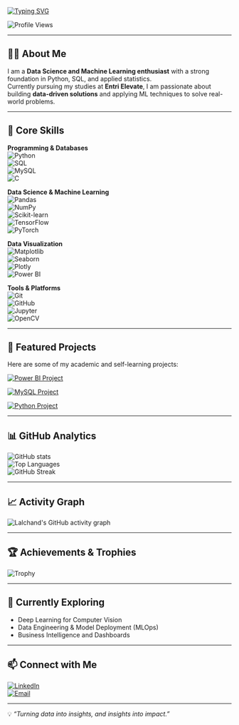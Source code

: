 <!-- Typing effect -->
[![Typing SVG](https://readme-typing-svg.herokuapp.com?size=25&duration=3000&color=00F700&width=700&lines=Hi%2C+I'm+Lalchand+AK+👋;Aspiring+Data+Scientist;Turning+Data+into+Actionable+Insights)](https://git.io/typing-svg)

<!-- Visitor Counter -->
![Profile Views](https://komarev.com/ghpvc/?username=IamlalchandAK&label=Profile%20Views&color=0e75b6&style=flat)

---

## 👨‍💻 About Me
I am a **Data Science and Machine Learning enthusiast** with a strong foundation in Python, SQL, and applied statistics.  
Currently pursuing my studies at **Entri Elevate**, I am passionate about building **data-driven solutions** and applying ML techniques to solve real-world problems.  

---

## 🧠 Core Skills

**Programming & Databases**  
![Python](https://img.shields.io/badge/Python-3776AB?style=for-the-badge&logo=python&logoColor=white)  
![SQL](https://img.shields.io/badge/SQL-003B57?style=for-the-badge&logo=database&logoColor=white)  
![MySQL](https://img.shields.io/badge/MySQL-005C84?style=for-the-badge&logo=mysql&logoColor=white)  
![C](https://img.shields.io/badge/C-00599C?style=for-the-badge&logo=c&logoColor=white)  

**Data Science & Machine Learning**  
![Pandas](https://img.shields.io/badge/Pandas-150458?style=for-the-badge&logo=pandas&logoColor=white)  
![NumPy](https://img.shields.io/badge/NumPy-013243?style=for-the-badge&logo=numpy&logoColor=white)  
![Scikit-learn](https://img.shields.io/badge/Scikit--learn-F7931E?style=for-the-badge&logo=scikit-learn&logoColor=white)  
![TensorFlow](https://img.shields.io/badge/TensorFlow-FF6F00?style=for-the-badge&logo=tensorflow&logoColor=white)  
![PyTorch](https://img.shields.io/badge/PyTorch-EE4C2C?style=for-the-badge&logo=pytorch&logoColor=white)  

**Data Visualization**  
![Matplotlib](https://img.shields.io/badge/Matplotlib-11557c?style=for-the-badge&logo=plotly&logoColor=white)  
![Seaborn](https://img.shields.io/badge/Seaborn-0099cc?style=for-the-badge&logo=plotly&logoColor=white)  
![Plotly](https://img.shields.io/badge/Plotly-3F4F75?style=for-the-badge&logo=plotly&logoColor=white)  
![Power BI](https://img.shields.io/badge/PowerBI-F2C811?style=for-the-badge&logo=power-bi&logoColor=black)  

**Tools & Platforms**  
![Git](https://img.shields.io/badge/Git-F05033?style=for-the-badge&logo=git&logoColor=white)  
![GitHub](https://img.shields.io/badge/GitHub-181717?style=for-the-badge&logo=github&logoColor=white)  
![Jupyter](https://img.shields.io/badge/Jupyter-F37626?style=for-the-badge&logo=jupyter&logoColor=white)  
![OpenCV](https://img.shields.io/badge/OpenCV-27338e?style=for-the-badge&logo=opencv&logoColor=white)  

---

## 📌 Featured Projects
Here are some of my academic and self-learning projects:

[![Power BI Project](https://github-readme-stats.vercel.app/api/pin/?username=IamlalchandAK&repo=-Power-BI-Loan-Performance-Borrower-Analysis&theme=react)](https://github.com/IamlalchandAK/-Power-BI-Loan-Performance-Borrower-Analysis)  

[![MySQL Project](https://github-readme-stats.vercel.app/api/pin/?username=IamlalchandAK&repo=E-Commerce-Customer-Churn-Analysis&theme=react)](https://github.com/IamlalchandAK/E-Commerce-Customer-Churn-Analysis)  

[![Python Project](https://github-readme-stats.vercel.app/api/pin/?username=IamlalchandAK&repo=Marketing-Campaign-Performance-Insights&theme=react)](https://github.com/IamlalchandAK/Marketing-Campaign-Performance-Insights)  


---

## 📊 GitHub Analytics

![GitHub stats](https://github-readme-stats.vercel.app/api?username=IamlalchandAK&show_icons=true&theme=tokyonight)  
![Top Languages](https://github-readme-stats.vercel.app/api/top-langs/?username=IamlalchandAK&layout=compact&theme=tokyonight)  
![GitHub Streak](https://streak-stats.demolab.com/?user=IamlalchandAK&theme=tokyonight)  

---

## 📈 Activity Graph
![Lalchand's GitHub activity graph](https://github-readme-activity-graph.vercel.app/graph?username=IamlalchandAK&theme=tokyo-night)

---

## 🏆 Achievements & Trophies
![Trophy](https://github-profile-trophy.vercel.app/?username=IamlalchandAK&theme=tokyonight&column=7&margin-w=15)

---

## 🌱 Currently Exploring
- Deep Learning for Computer Vision  
- Data Engineering & Model Deployment (MLOps)  
- Business Intelligence and Dashboards  

---

## 📫 Connect with Me
[![LinkedIn](https://img.shields.io/badge/LinkedIn-0077B5?logo=linkedin&logoColor=white)](https://www.linkedin.com/in/lalchand-a-k-060187265/)  
[![Email](https://img.shields.io/badge/Email-D14836?logo=gmail&logoColor=white)](mailto:lalc7421@gmail.com)  

---

💡 *“Turning data into insights, and insights into impact.”*
